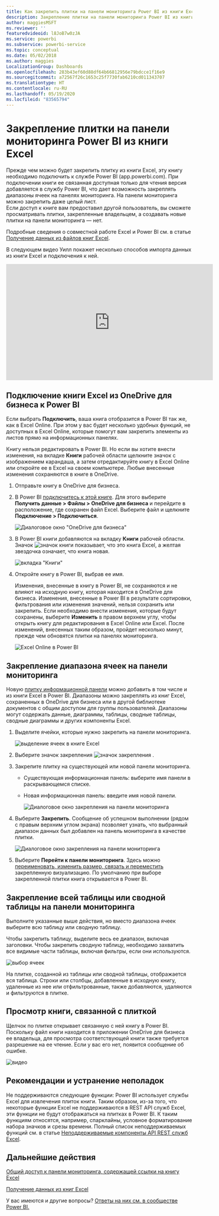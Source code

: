 ```yaml
---
title: Как закрепить плитки на панели мониторинга Power BI из книги Excel
description: Закрепление плитки на панели мониторинга Power BI из книги Excel в OneDrive для бизнеса. Закрепление диапазонов, диаграмм, таблиц
author: maggiesMSFT
ms.reviewer: ''
featuredvideoid: l8JoB7w0zJA
ms.service: powerbi
ms.subservice: powerbi-service
ms.topic: conceptual
ms.date: 05/02/2018
ms.author: maggies
LocalizationGroup: Dashboards
ms.openlocfilehash: 283b43ef60d88df64b66812956e79bdcce1f16e9
ms.sourcegitcommit: a72567f26c1653c25f7730fab6210cd011343707
ms.translationtype: HT
ms.contentlocale: ru-RU
ms.lasthandoff: 05/19/2020
ms.locfileid: "83565794"
---
```

# <a name="pin-a-tile-to-a-power-bi-dashboard-from-excel"></a>Закрепление плитки на панели мониторинга Power BI из книги Excel
Прежде чем можно будет закрепить плитку из книги Excel, эту книгу необходимо подключить к службе Power BI (app.powerbi.com). При подключении книги ее связанная доступная только для чтения версия добавляется в службу Power BI, что дает возможность закреплять диапазоны ячеек на панелях мониторинга. На панели мониторинга можно закрепить даже целый лист.  
Если доступ к книге вам предоставил другой пользователь, вы сможете просматривать плитки, закрепленные владельцем, а создавать новые плитки на панели мониторинга — нет. 

Подробные сведения о совместной работе Excel и Power BI см. в статье [Получение данных из файлов книг Excel](https://go.microsoft.com/fwlink/?LinkID=521962).

В следующем видео Уилл покажет несколько способов импорта данных из книги Excel и подключения к ней.

<iframe width="560" height="315" src="https://www.youtube.com/embed/l8JoB7w0zJA" frameborder="0" allowfullscreen></iframe>

## <a name="connect-your-excel-workbook-from-onedrive-for-business-to-power-bi"></a>Подключение книги Excel из OneDrive для бизнеса к Power BI
Если выбрать **Подключить**, ваша книга отобразится в Power BI так же, как в Excel Online. При этом у вас будет несколько удобных функций, не доступных в Excel Online, которые помогут вам закрепить элементы из листов прямо на информационных панелях.

Книгу нельзя редактировать в Power BI. Но если вы хотите внести изменения, на вкладке **Книги** рабочей области щелкните значок с изображением карандаша, а затем отредактируйте книгу в Excel Online или откройте ее в Excel на своем компьютере. Любые внесенные изменения сохраняются в книге в OneDrive.

1. Отправьте книгу в OneDrive для бизнеса.

2. В Power BI [подключитесь к этой книге](../connect-data/service-excel-workbook-files.md). Для этого выберите **Получить данные > Файлы > OneDrive для бизнеса** и перейдите в расположение, где сохранен файл Excel. Выберите файл и щелкните **Подключение > Подключиться**.

    ![Диалоговое окно "OneDrive для бизнеса"](media/service-dashboard-pin-tile-from-excel/power-bi-connect.png)

3. В Power BI книги добавляются на вкладку **Книги** рабочей области.  Значок ![значок книги](media/service-dashboard-pin-tile-from-excel/pbi_workbookicon.png) показывает, что это книга Excel, а желтая звездочка означает, что книга новая.
    
    ![вкладка "Книги"](media/service-dashboard-pin-tile-from-excel/power-bi-workbooks.png)
4. Откройте книгу в Power BI, выбрав ее имя.

    Изменения, внесенные в книгу в Power BI, не сохраняются и не влияют на исходную книгу, которая находится в OneDrive для бизнеса. Изменения, внесенные в Power BI в результате сортировки, фильтрования или изменения значений, нельзя сохранить или закрепить. Если необходимо внести изменения, которые будут сохранены, выберите **Изменить** в правом верхнем углу, чтобы открыть книгу для редактирования в Excel Online или Excel. После изменений, внесенных таким образом, пройдет несколько минут, прежде чем обновятся плитки на панелях мониторинга.
   
    ![Excel Online в Power BI](media/service-dashboard-pin-tile-from-excel/power-bi-opened.png)

## <a name="pin-a-range-of-cells-to-a-dashboard"></a>Закрепление диапазона ячеек на панели мониторинга
Новую [плитку информационной панели](../consumer/end-user-tiles.md) можно добавить в том числе и из книги Excel в Power BI. Диапазоны можно закреплять из книг Excel, сохраненных в OneDrive для бизнеса или в другой библиотеке документов с общим доступом для группы пользователей. Диапазоны могут содержать данные, диаграммы, таблицы, сводные таблицы, сводные диаграммы и других компоненты Excel.

1. Выделите ячейки, которые нужно закрепить на панели мониторинга.
   
    ![выделение ячеек в книге Excel](media/service-dashboard-pin-tile-from-excel/pbi_selectrange.png)
2. Выберите значок закрепления ![значок закрепления](media/service-dashboard-pin-tile-from-excel/pbi_pintile_small.png) . 
3. Закрепите плитку на существующей или новой панели мониторинга. 
   
   * Существующая информационная панель: выберите имя панели в раскрывающемся списке.
   * Новая информационная панель: введите имя новой панели.
   
     ![Диалоговое окно закрепления на панели мониторинга](media/service-dashboard-pin-tile-from-excel/pbi_dashdialog1.png)
4. Выберите **Закрепить**. Сообщение об успешном выполнении (рядом с правым верхним углом экрана) позволяет узнать, что выбранный диапазон данных был добавлен на панель мониторинга в качестве плитки. 
   
    ![Диалоговое окно закрепления на панели мониторинга](media/service-dashboard-pin-tile-from-excel/power-bi-go-to-dashboard.png)
5. Выберите **Перейти к панели мониторинга**. Здесь можно [переименовать, изменить размер, связать и переместить](service-dashboard-edit-tile.md) закрепленную визуализацию. По умолчанию при выборе закрепленной плитки книга открывается в Power BI.

## <a name="pin-an-entire-table-or-pivottable-to-a-dashboard"></a>Закрепление всей таблицы или сводной таблицы на панели мониторинга
Выполните указанные выше действия, но вместо диапазона ячеек выберите всю таблицу или сводную таблицу.

Чтобы закрепить таблицу, выделите весь ее диапазон, включая заголовки.  Чтобы закрепить сводную таблицу, необходимо захватить все видимые части таблицы, включая фильтры, если они используются.

 ![выбор ячеек](media/service-dashboard-pin-tile-from-excel/pbi_selecttable.png)

На плитке, созданной из таблицы или сводной таблицы, отображается вся таблица.  Строки или столбцы, добавленные в исходную книгу, удаленные из нее или отфильтрованные, также добавляются, удаляются и фильтруются в плитке.

## <a name="view-the-workbook-linked-to-the-tile"></a>Просмотр книги, связанной с плиткой
Щелчок по плитке открывает связанную с ней книгу в Power BI. Поскольку файл книги находится в приложении OneDrive для бизнеса ее владельца, для просмотра соответствующей книги также требуется разрешение на ее чтение. Если у вас его нет, появится сообщение об ошибке.  

 ![видео](media/service-dashboard-pin-tile-from-excel/pin-from-excel.gif)

## <a name="considerations-and-troubleshooting"></a>Рекомендации и устранение неполадок
Не поддерживаются следующие функции: Power BI использует службы Excel для извлечения плиток книги. Таким образом, из-за того, что некоторые функции Excel не поддерживаются в REST API служб Excel, эти функции не будут отображаться на плитках в Power BI. К таким функциям относятся, например, спарклайны, условное форматирование набора значков и срезы времени. Полный список неподдерживаемых функций см. в статье [Неподдерживаемые компоненты API REST служб Excel](/sharepoint/dev/general-development/unsupported-features-in-excel-services-rest-api).

## <a name="next-steps"></a>Дальнейшие действия
[Общий доступ к панели мониторинга, содержащей ссылки на книгу Excel](../collaborate-share/service-share-dashboard-that-links-to-excel-onedrive.md)

[Получение данных из книг Excel](../connect-data/service-excel-workbook-files.md)

У вас имеются и другие вопросы? [Ответы на них см. в сообществе Power BI.](https://community.powerbi.com/)
